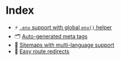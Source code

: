 # Index

- ⚡️ [`.env` support with global `env()` helper](./env.md)
- 🗂 [Auto-generated meta tags](./meta.md)
- 🧭 [Sitemaps with multi-language support](./sitemap.md)
- 🔀 [Easy route redirects](./redirects.md)
